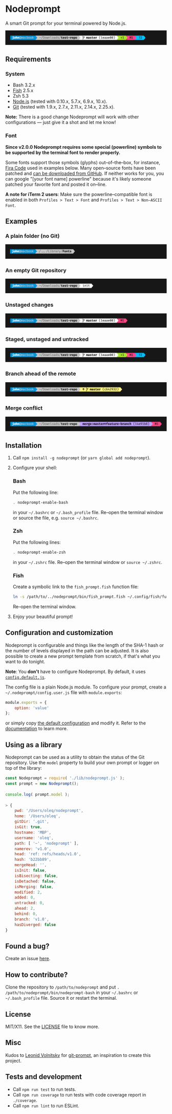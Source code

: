 Nodeprompt
==================================================

A smart Git prompt for your terminal powered by Node.js.

![Staged, unstaged and untracked files](demo/git-various.png?raw=true)

## Requirements

### System

* Bash 3.2.x
* [Fish](https://fishshell.com/) 2.5.x
* Zsh 5.3
* [Node.js](https://nodejs.org/) (tested with 0.10.x, 5.7.x, 6.9.x, 10.x).
* [Git](https://git-scm.com/) (tested with 1.9.x, 2.7.x, 2.11.x, 2.14.x, 2.25.x).

**Note:** There is a good change Nodeprompt will work with other configurations — just give it a shot and let me know!

### Font

**Since v2.0.0 Nodeprompt requires some special (powerline) symbols to be supported by the terminal font to render properly.**

Some fonts support those symbols (glyphs) out–of–the–box, for instance, [Fira Code](https://github.com/tonsky/FiraCode) used in examples below. Many open–source fonts have been patched and [can be downloaded from GitHub](https://github.com/powerline/fonts). If neither works for you, you can google "[your font name] powerline" because it's likely someone patched your favorite font and posted it on–line.

**A note for iTerm 2 users**: Make sure the powerline–compatible font is enabled in both  `Profiles > Text > Font` and `Profiles > Text > Non–ASCII Font`.

## Examples

### A plain folder (no Git)

![A simple folder](demo/no-git.png?raw=true)

### An empty Git repository

![An empty Git repository](demo/git-init.png?raw=true)

### Unstaged changes

![Unstaged changes](demo/git-unstaged.png?raw=true)

### Staged, unstaged and untracked

![Staged, unstaged and untracked files](demo/git-various.png?raw=true)

### Branch ahead of the remote

![Branch ahead](demo/git-ahead.png?raw=true)

### Merge conflict

![Merge conflict](demo/git-merge-conflict.png?raw=true)

## Installation

1. Call `npm install -g nodeprompt` (or `yarn global add nodeprompt`).
2. Configure your shell:

	### Bash

	Put the following line:

	```bash
	. nodeprompt-enable-bash
	```

	in your `~/.bashrc` or `~/.bash_profile` file. Re&ndash;open the terminal window or source the file, e.g. `source ~/.bashrc`.

	### Zsh

	Put the following lines:

	```bash
	. nodeprompt-enable-zsh
	```

	in your `~/.zshrc` file. Re&ndash;open the terminal window or `source ~/.zshrc`.

	### Fish

	Create a symbolic link to the `fish_prompt.fish` function file:

	```bash
	ln -s /path/to/../nodeprompt/bin/fish_prompt.fish ~/.config/fish/functions/fish_prompt.fish
	```

	Re&ndash;open the terminal window.

1. Enjoy your beautiful prompt!

## Configuration and customization

Nodeprompt is configurable and things like the length of the SHA-1 hash or the number of levels displayed in the path can be adjusted. It is also possible to create a new prompt template from scratch, if that's what you want to do tonight.

**Note**: You **don't** have to configure Nodeprompt. By default, it uses [`config.default.js`](https://github.com/oleq/nodeprompt/blob/master/config.default.js).

The config file is a plain Node.js module. To configure your prompt, create a `~/.nodeprompt/config.user.js` file with `module.exports`:

```js
module.exports = {
    option: 'value'
};
```

or simply copy [the default configuration](https://github.com/oleq/nodeprompt/blob/master/config.default.js) and modify it. Refer to the [documentation](https://github.com/oleq/nodeprompt/blob/master/config.default.js) to learn more.

## Using as a library

Nodeprompt can be used as a utility to obtain the status of the Git repository. Use the `model` property to build your own prompt or logger on top of the library:

```js
const Nodeprompt = require( './lib/nodeprompt.js' );
const prompt = new Nodeprompt();

console.log( prompt.model );

> {
	pwd: '/Users/oleq/nodeprompt',
	home: '/Users/oleq',
	gitDir: '.git',
	isGit: true,
	hostname: 'MBP',
	username: 'oleq',
	path: [ '~', 'nodeprompt' ],
	namerev: 'v1.0',
	head: 'ref: refs/heads/v1.0',
	hash: 'b22bb89',
	mergeHead: '',
	isInit: false,
	isBisecting: false,
	isDetached: false,
	isMerging: false,
	modified: 2,
	added: 0,
	untracked: 0,
	ahead: 2,
	behind: 0,
	branch: 'v1.0',
	hasDiverged: false
}
```

## Found a bug?

Create an issue [here](https://github.com/oleq/nodeprompt/issues).

## How to contribute?

Clone the repository to `/path/to/nodeprompt` and put `. /path/to/nodeprompt/bin/nodeprompt-bash` in your `~/.bashrc` or `~/.bash_profile` file. Source it or restart the terminal.

## License

MIT/X11. See the [LICENSE](LICENSE) file to know more.

## Misc

Kudos to [Leonid Volnitsky](https://github.com/lvv) for [git-prompt](https://github.com/lvv/git-prompt), an inspiration to create this project.

## Tests and development

* Call `npm run test` to run tests.
* Call `npm run coverage` to run tests with code coverage report in `./coverage`.
* Call `npm run lint` to run ESLint.
